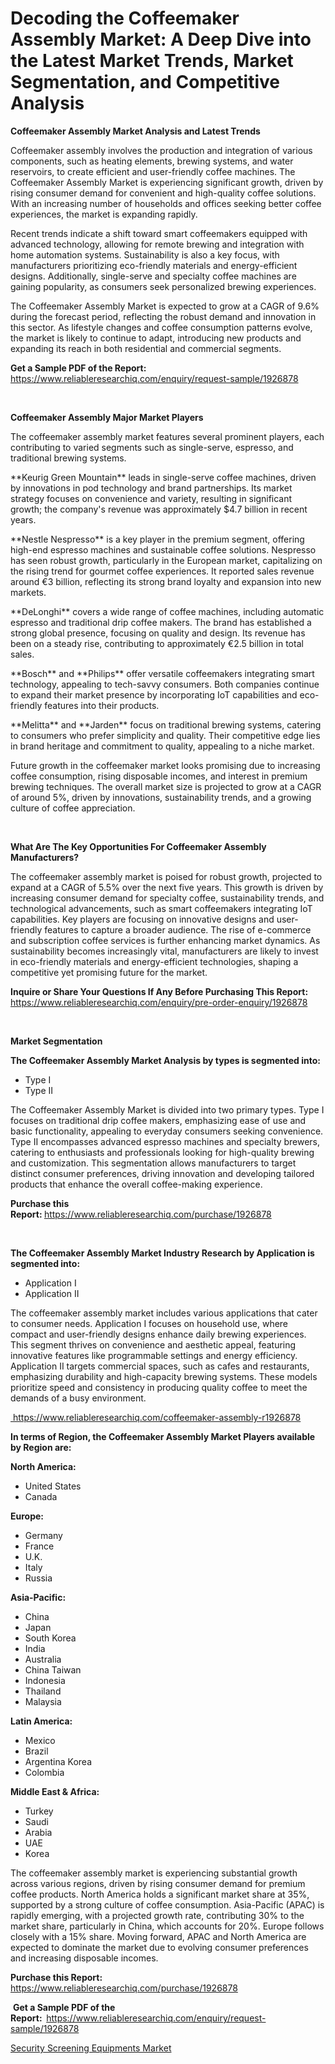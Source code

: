 <p><h1>Decoding the Coffeemaker Assembly Market: A Deep Dive into the Latest Market Trends, Market Segmentation, and Competitive Analysis</h1></p><p><strong>Coffeemaker Assembly Market Analysis and Latest Trends</strong></p>
<p><p>Coffeemaker assembly involves the production and integration of various components, such as heating elements, brewing systems, and water reservoirs, to create efficient and user-friendly coffee machines. The Coffeemaker Assembly Market is experiencing significant growth, driven by rising consumer demand for convenient and high-quality coffee solutions. With an increasing number of households and offices seeking better coffee experiences, the market is expanding rapidly.</p><p>Recent trends indicate a shift toward smart coffeemakers equipped with advanced technology, allowing for remote brewing and integration with home automation systems. Sustainability is also a key focus, with manufacturers prioritizing eco-friendly materials and energy-efficient designs. Additionally, single-serve and specialty coffee machines are gaining popularity, as consumers seek personalized brewing experiences. </p><p>The Coffeemaker Assembly Market is expected to grow at a CAGR of 9.6% during the forecast period, reflecting the robust demand and innovation in this sector. As lifestyle changes and coffee consumption patterns evolve, the market is likely to continue to adapt, introducing new products and expanding its reach in both residential and commercial segments.</p></p>
<p><strong>Get a Sample PDF of the Report:&nbsp;</strong> <a href="https://www.reliableresearchiq.com/enquiry/request-sample/1926878?utm_campaign=2319&utm_medium=2&utm_source=Github&utm_content=ia&utm_term=28032025&utm_id=coffeemaker-assembly">https://www.reliableresearchiq.com/enquiry/request-sample/1926878</a></p>
<p>&nbsp;</p>
<p><strong>Coffeemaker Assembly Major Market Players</strong></p>
<p><p>The coffeemaker assembly market features several prominent players, each contributing to varied segments such as single-serve, espresso, and traditional brewing systems.</p><p>**Keurig Green Mountain** leads in single-serve coffee machines, driven by innovations in pod technology and brand partnerships. Its market strategy focuses on convenience and variety, resulting in significant growth; the company's revenue was approximately $4.7 billion in recent years. </p><p>**Nestle Nespresso** is a key player in the premium segment, offering high-end espresso machines and sustainable coffee solutions. Nespresso has seen robust growth, particularly in the European market, capitalizing on the rising trend for gourmet coffee experiences. It reported sales revenue around €3 billion, reflecting its strong brand loyalty and expansion into new markets.</p><p>**DeLonghi** covers a wide range of coffee machines, including automatic espresso and traditional drip coffee makers. The brand has established a strong global presence, focusing on quality and design. Its revenue has been on a steady rise, contributing to approximately €2.5 billion in total sales.</p><p>**Bosch** and **Philips** offer versatile coffeemakers integrating smart technology, appealing to tech-savvy consumers. Both companies continue to expand their market presence by incorporating IoT capabilities and eco-friendly features into their products.</p><p>**Melitta** and **Jarden** focus on traditional brewing systems, catering to consumers who prefer simplicity and quality. Their competitive edge lies in brand heritage and commitment to quality, appealing to a niche market.</p><p>Future growth in the coffeemaker market looks promising due to increasing coffee consumption, rising disposable incomes, and interest in premium brewing techniques. The overall market size is projected to grow at a CAGR of around 5%, driven by innovations, sustainability trends, and a growing culture of coffee appreciation.</p></p>
<p>&nbsp;</p>
<p><strong>What Are The Key Opportunities For Coffeemaker Assembly Manufacturers?</strong></p>
<p><p>The coffeemaker assembly market is poised for robust growth, projected to expand at a CAGR of 5.5% over the next five years. This growth is driven by increasing consumer demand for specialty coffee, sustainability trends, and technological advancements, such as smart coffeemakers integrating IoT capabilities. Key players are focusing on innovative designs and user-friendly features to capture a broader audience. The rise of e-commerce and subscription coffee services is further enhancing market dynamics. As sustainability becomes increasingly vital, manufacturers are likely to invest in eco-friendly materials and energy-efficient technologies, shaping a competitive yet promising future for the market.</p></p>
<p><strong>Inquire or Share Your Questions If Any Before Purchasing This Report:</strong> <a href="https://www.reliableresearchiq.com/enquiry/pre-order-enquiry/1926878?utm_campaign=2319&utm_medium=2&utm_source=Github&utm_content=ia&utm_term=28032025&utm_id=coffeemaker-assembly">https://www.reliableresearchiq.com/enquiry/pre-order-enquiry/1926878</a></p>
<p>&nbsp;</p>
<p><strong>Market Segmentation</strong></p>
<p><strong>The Coffeemaker Assembly Market Analysis by types is segmented into:</strong></p>
<p><ul><li>Type I</li><li>Type II</li></ul></p>
<p><p>The Coffeemaker Assembly Market is divided into two primary types. Type I focuses on traditional drip coffee makers, emphasizing ease of use and basic functionality, appealing to everyday consumers seeking convenience. Type II encompasses advanced espresso machines and specialty brewers, catering to enthusiasts and professionals looking for high-quality brewing and customization. This segmentation allows manufacturers to target distinct consumer preferences, driving innovation and developing tailored products that enhance the overall coffee-making experience.</p></p>
<p><strong>Purchase this Report:&nbsp;</strong><a href="https://www.reliableresearchiq.com/purchase/1926878?utm_campaign=2319&utm_medium=2&utm_source=Github&utm_content=ia&utm_term=28032025&utm_id=coffeemaker-assembly">https://www.reliableresearchiq.com/purchase/1926878</a></p>
<p>&nbsp;</p>
<p><strong>The Coffeemaker Assembly Market Industry Research by Application is segmented into:</strong></p>
<p><ul><li>Application I</li><li>Application II</li></ul></p>
<p><p>The coffeemaker assembly market includes various applications that cater to consumer needs. Application I focuses on household use, where compact and user-friendly designs enhance daily brewing experiences. This segment thrives on convenience and aesthetic appeal, featuring innovative features like programmable settings and energy efficiency. Application II targets commercial spaces, such as cafes and restaurants, emphasizing durability and high-capacity brewing systems. These models prioritize speed and consistency in producing quality coffee to meet the demands of a busy environment.</p></p>
<p><a href="https://www.reliableresearchiq.com/coffeemaker-assembly-r1926878?utm_campaign=2319&utm_medium=2&utm_source=Github&utm_content=ia&utm_term=28032025&utm_id=coffeemaker-assembly">&nbsp;https://www.reliableresearchiq.com/coffeemaker-assembly-r1926878</a></p>
<p><strong>In terms of Region, the Coffeemaker Assembly Market Players available by Region are:</strong></p>
<p>
    <p> <strong> North America: </strong>
        <ul>
            <li>United States</li>
            <li>Canada</li>
        </ul>
        </p> 
    <p> <strong> Europe: </strong>
        <ul>
            <li>Germany</li>
            <li>France</li>
            <li>U.K.</li>
            <li>Italy</li>
            <li>Russia</li>
        </ul>
        </p> 
    <p> <strong> Asia-Pacific: </strong>
        <ul>
            <li>China</li>
            <li>Japan</li>
            <li>South Korea</li>
            <li>India</li>
            <li>Australia</li>
            <li>China Taiwan</li>
            <li>Indonesia</li>
            <li>Thailand</li>
            <li>Malaysia</li>
        </ul>
        </p> 
    <p> <strong> Latin America: </strong>
        <ul>
            <li>Mexico</li>
            <li>Brazil</li>
            <li>Argentina Korea</li>
            <li>Colombia</li>
        </ul>
        </p> 
    <p> <strong> Middle East & Africa: </strong>
        <ul>
            <li>Turkey</li>
            <li>Saudi</li>
            <li>Arabia</li>
            <li>UAE</li>
            <li>Korea</li>
        </ul>
    </p>
    </p>
<p><p>The coffeemaker assembly market is experiencing substantial growth across various regions, driven by rising consumer demand for premium coffee products. North America holds a significant market share at 35%, supported by a strong culture of coffee consumption. Asia-Pacific (APAC) is rapidly emerging, with a projected growth rate, contributing 30% to the market share, particularly in China, which accounts for 20%. Europe follows closely with a 15% share. Moving forward, APAC and North America are expected to dominate the market due to evolving consumer preferences and increasing disposable incomes.</p></p>
<p><strong>Purchase this Report: </strong><a href="https://www.reliableresearchiq.com/purchase/1926878?utm_campaign=2319&utm_medium=2&utm_source=Github&utm_content=ia&utm_term=28032025&utm_id=coffeemaker-assembly">https://www.reliableresearchiq.com/purchase/1926878</a></p>
<p>&nbsp;<strong>Get a Sample PDF of the Report:&nbsp;&nbsp;</strong><a href="https://www.reliableresearchiq.com/enquiry/request-sample/1926878?utm_campaign=2319&utm_medium=2&utm_source=Github&utm_content=ia&utm_term=28032025&utm_id=coffeemaker-assembly">https://www.reliableresearchiq.com/enquiry/request-sample/1926878</a></p>
<p><strong></strong></p>
<p><p><a href="https://github.com/oslieselotte2192/Market-Research-Report-List-1/blob/main/security-screening-equipments-market.md?utm_campaign=2319&utm_medium=2&utm_source=Github&utm_content=ia&utm_term=28032025&utm_id=coffeemaker-assembly">Security Screening Equipments Market</a></p></p>